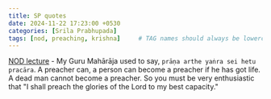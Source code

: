 ```yaml
---
title: SP quotes
date: 2024-11-22 17:23:00 +0530
categories: [Srila Prabhupada]
tags: [nod, preaching, krishna]     # TAG names should always be lowercase
---
```


[NOD lecture](https://vanisource.org/wiki/721020_-_Lecture_NOD_-_Vrndavana) - My Guru Mahārāja used to say, ```prāṇa arthe yaṅra sei hetu pracāra```. A preacher can, a person can become a preacher if he has got life. A dead man cannot become a preacher. So you must be very enthusiastic that "I shall preach the glories of the Lord to my best capacity."

